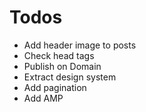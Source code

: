 # Todos

- Add header image to posts
- Check head tags
- Publish on Domain
- Extract design system
- Add pagination
- Add AMP
